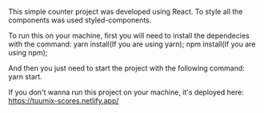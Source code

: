 This simple counter project was developed using React. To style all the components was used styled-components.

To run this on your machine, first you will need to install the dependecies with the command:
  yarn install(If you are using yarn);
  npm install(If you are using npm);

And then you just need to start the project with the following command:
  yarn start.
  
If you don't wanna run this project on your machine, it's deployed here: https://tuumix-scores.netlify.app/
